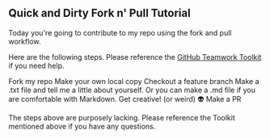 ## Quick and Dirty Fork n' Pull Tutorial

Today you're going to contribute to my repo using the fork and pull workflow.

Here are the following steps.
Please reference the [GitHub Teamwork Toolkit](https://github.com/Emiton/GitHub-Teamwork-Toolkit) if you need help.

Fork my repo
Make your own local copy
Checkout a feature branch
Make a .txt file and tell me a little about yourself.
Or you can make a .md file if you are comfortable with Markdown. Get creative! (or weird) :alien:
Make a PR

The steps above are purposely lacking. Please reference the Toolkit mentioned above if you have any questions.


